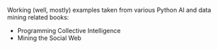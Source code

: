 Working (well, mostly) examples taken from various Python AI and data mining related books:
* Programming Collective Intelligence
* Mining the Social Web


